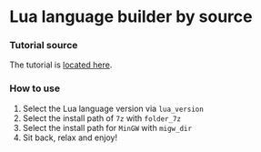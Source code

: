 # Lua language builder by source

### Tutorial source
The tutorial is [located here][ref-tut].

### How to use
1. Select the Lua language version via `lua_version`
2. Select the install path of `7z` with `folder_7z`
3. Select the install path for `MinGW` with `migw_dir`
4. Sit back, relax and enjoy!

[ref-tut]: http://lua-users.org/wiki/BuildingLuaInWindowsForNewbies
